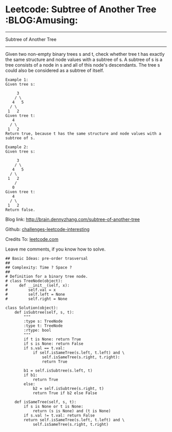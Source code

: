 # Leetcode: Subtree of Another Tree     :BLOG:Amusing:


---

Subtree of Another Tree  

---

Given two non-empty binary trees s and t, check whether tree t has exactly the same structure and node values with a subtree of s. A subtree of s is a tree consists of a node in s and all of this node's descendants. The tree s could also be considered as a subtree of itself.  

    Example 1:
    Given tree s:
    
         3
        / \
       4   5
      / \
     1   2
    Given tree t:
       4 
      / \
     1   2
    Return true, because t has the same structure and node values with a subtree of s.

    Example 2:
    Given tree s:
    
         3
        / \
       4   5
      / \
     1   2
        /
       0
    Given tree t:
       4
      / \
     1   2
    Return false.

Blog link: <http://brain.dennyzhang.com/subtree-of-another-tree>  

Github: [challenges-leetcode-interesting](https://github.com/DennyZhang/challenges-leetcode-interesting/tree/master/subtree-of-another-tree)  

Credits To: [leetcode.com](https://leetcode.com/problems/subtree-of-another-tree/description)  

Leave me comments, if you know how to solve.  

    ## Basic Ideas: pre-order trasversal
    ##
    ## Complexity: Time ? Space ?
    ##
    # Definition for a binary tree node.
    # class TreeNode(object):
    #     def __init__(self, x):
    #         self.val = x
    #         self.left = None
    #         self.right = None
    
    class Solution(object):
        def isSubtree(self, s, t):
            """
            :type s: TreeNode
            :type t: TreeNode
            :rtype: bool
            """
            if t is None: return True
            if s is None: return False
            if s.val == t.val:
                if self.isSameTree(s.left, t.left) and \
                    self.isSameTree(s.right, t.right):
                    return True
    
            b1 = self.isSubtree(s.left, t)
            if b1:
                return True
            else:
                b2 = self.isSubtree(s.right, t)
                return True if b2 else False
    
        def isSameTree(self, s, t):
            if s is None or t is None:
                return (s is None) and (t is None)
            if s.val != t.val: return False
            return self.isSameTree(s.left, t.left) and \
                self.isSameTree(s.right, t.right)
